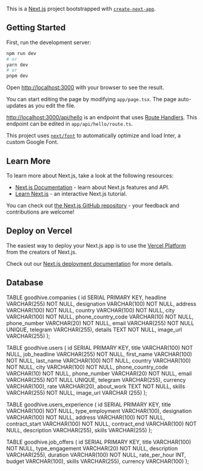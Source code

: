This is a [Next.js](https://nextjs.org/) project bootstrapped with [`create-next-app`](https://github.com/vercel/next.js/tree/canary/packages/create-next-app).

## Getting Started

First, run the development server:

```bash
npm run dev
# or
yarn dev
# or
pnpm dev
```

Open [http://localhost:3000](http://localhost:3000) with your browser to see the result.

You can start editing the page by modifying `app/page.tsx`. The page auto-updates as you edit the file.

[http://localhost:3000/api/hello](http://localhost:3000/api/hello) is an endpoint that uses [Route Handlers](https://beta.nextjs.org/docs/routing/route-handlers). This endpoint can be edited in `app/api/hello/route.ts`.

This project uses [`next/font`](https://nextjs.org/docs/basic-features/font-optimization) to automatically optimize and load Inter, a custom Google Font.

## Learn More

To learn more about Next.js, take a look at the following resources:

- [Next.js Documentation](https://nextjs.org/docs) - learn about Next.js features and API.
- [Learn Next.js](https://nextjs.org/learn) - an interactive Next.js tutorial.

You can check out [the Next.js GitHub repository](https://github.com/vercel/next.js/) - your feedback and contributions are welcome!

## Deploy on Vercel

The easiest way to deploy your Next.js app is to use the [Vercel Platform](https://vercel.com/new?utm_medium=default-template&filter=next.js&utm_source=create-next-app&utm_campaign=create-next-app-readme) from the creators of Next.js.

Check out our [Next.js deployment documentation](https://nextjs.org/docs/deployment) for more details.

## Database

TABLE goodhive.companies (
id SERIAL PRIMARY KEY,
headline VARCHAR(255) NOT NULL,
designation VARCHAR(100) NOT NULL,
address VARCHAR(100) NOT NULL,
country VARCHAR(100) NOT NULL,
city VARCHAR(100) NOT NULL,
phone_country_code VARCHAR(10) NOT NULL,
phone_number VARCHAR(20) NOT NULL,
email VARCHAR(255) NOT NULL UNIQUE,
telegram VARCHAR(255),
details TEXT NOT NULL,
image_url VARCHAR(255)
);

TABLE goodhive.users (
id SERIAL PRIMARY KEY,
title VARCHAR(100) NOT NULL,
job_headline VARCHAR(255) NOT NULL,
first_name VARCHAR(100) NOT NULL,
last_name VARCHAR(100) NOT NULL,
country VARCHAR(100) NOT NULL,
city VARCHAR(100) NOT NULL,
phone_country_code VARCHAR(10) NOT NULL,
phone_number VARCHAR(20) NOT NULL,
email VARCHAR(255) NOT NULL UNIQUE,
telegram VARCHAR(255),
currency VARCHAR(100),
rate VARCHAR(20),
about_work TEXT NOT NULL,
skills VARCHAR(255) NOT NULL,
image_url VARCHAR (255)
);

TABLE goodhive.users_experience (
id SERIAL PRIMARY KEY,
title VARCHAR(100) NOT NULL,
type_employment VARCHAR(100),
designation VARCHAR(100) NOT NULL,
address VARCHAR(100) NOT NULL,
contract_start VARCHAR(100) NOT NULL,
contract_end VARCHAR(100) NOT NULL,
description VARCHAR(255),
skills VARCHAR(255)
);

TABLE goodhive.job_offers (
id SERIAL PRIMARY KEY,
title VARCHAR(100) NOT NULL,
type_engagement VARCHAR(20) NOT NULL,
description VARCHAR(255),
duration VARCHAR(100) NOT NULL,
rate_per_hour INT,
budget VARCHAR(100),
skills VARCHAR(255),
currency VARCHAR(100)
);
